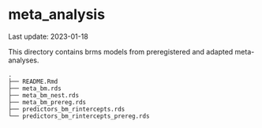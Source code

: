 meta_analysis
================
Last update: 2023-01-18

This directory contains brms models from preregistered and adapted
meta-analyses.

    .
    ├── README.Rmd
    ├── meta_bm.rds
    ├── meta_bm_nest.rds
    ├── meta_bm_prereg.rds
    ├── predictors_bm_rintercepts.rds
    └── predictors_bm_rintercepts_prereg.rds
